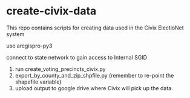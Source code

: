 # create-civix-data
This repo contains scripts for creating data used in the Civix ElectioNet system

use arcgispro-py3

connect to state network to gain access to Internal SGID

1. run create_voting_precincts_civix.py
2. export_by_county_and_zip_shpfile.py (remember to re-point the shapefile variable)
3. upload output to google drive where Civix will pick up the data.
